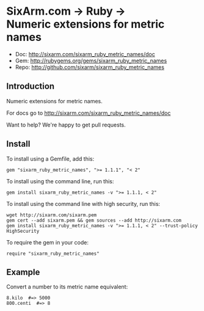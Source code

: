 # SixArm.com → Ruby → <br> Numeric extensions for metric names

* Doc: <http://sixarm.com/sixarm_ruby_metric_names/doc>
* Gem: <http://rubygems.org/gems/sixarm_ruby_metric_names>
* Repo: <http://github.com/sixarm/sixarm_ruby_metric_names>
<!--HEADER-SHUT-->


## Introduction

Numeric extensions for metric names.

For docs go to <http://sixarm.com/sixarm_ruby_metric_names/doc>

Want to help? We're happy to get pull requests.


<!--INSTALL-OPEN-->

## Install

To install using a Gemfile, add this:

    gem "sixarm_ruby_metric_names", ">= 1.1.1", "< 2"

To install using the command line, run this:

    gem install sixarm_ruby_metric_names -v ">= 1.1.1, < 2"

To install using the command line with high security, run this:

    wget http://sixarm.com/sixarm.pem
    gem cert --add sixarm.pem && gem sources --add http://sixarm.com
    gem install sixarm_ruby_metric_names -v ">= 1.1.1, < 2" --trust-policy HighSecurity

To require the gem in your code:

    require "sixarm_ruby_metric_names"

<!--INSTALL-SHUT-->


## Example

Convert a number to its metric name equivalent:

    8.kilo  #=> 5000
    800.centi  #=> 8
